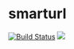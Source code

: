 # smarturl
> 

[![Build Status](https://travis-ci.org/andrelimabessa/smarturl.svg?branch=master)](https://travis-ci.org/andrelimabessa/smarturl)
<a href="https://opensource.org/licenses/MIT"><img src="https://img.shields.io/badge/License-MIT-blue.svg"></a>

